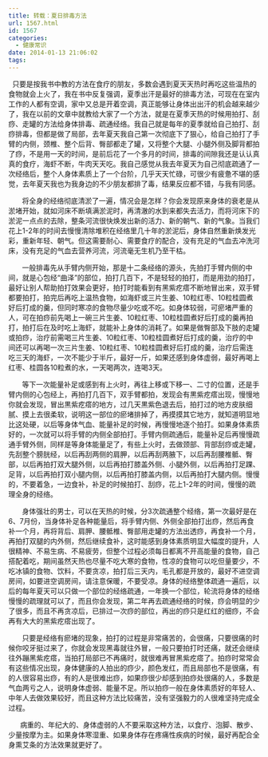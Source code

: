 ```yaml
---
title: 转载：夏日排毒方法
url: 1567.html
id: 1567
categories:
  - 健康常识
date: 2014-01-13 21:06:02
tags:
---
```


  只要是按我书中教的方法在食疗的朋友，多数会遇到夏天天热时再吃这些温热的食物就会上火了，我在书中反复强调，夏季出汗是最好的排毒方法，可现在在室内工作的人都有空调，家中又总是开着空调，真正能够让身体出出汗的机会越来越少了，我在以前的文章中就教给大家了一个方法，就是在夏季天热的时候用拍打、刮痧、走罐的方法给身体排毒、疏通经络。我自己就是每年的夏季就给自己拍打、刮痧排毒，但都是做了局部，去年夏天我自己第一次彻底下了狠心，给自己拍打了手臂的内侧，颈椎、整个后背、臀部都走了罐，又将整个大腿、小腿外侧及脚背都拍了痧，不是用一天的时间，是前后花了一个多月的时间，排毒的间隙我还是认认真真的食疗，海虾不断，牛肉天天吃。我自己感觉从我去年夏天为自己彻底疏通了一次经络后，整个人身体素质上了一个台阶，几乎天天忙碌，可很少有疲惫不堪的感觉，去年夏天我也为我身边的不少朋友都排了毒，结果反应都不错，与我有同感。

       将全身的经络彻底清淤了一遍，情况会是怎样？你会发现原来身体的衰老是从淤堵开始，就如河床不断填满淤泥时，再清澈的水到来都失去活力，而将河床下的淤泥一点点的去除，整条河流很快焕发出新的活力、新的朝气、新的气象。当我们花上1-2年的时间去慢慢清除堆积在经络里几十年的淤泥后，身体自然重新焕发光彩，重新年轻、朝气。但这需要耐心、需要食疗的配合，没有充足的气血去冲洗河床，没有充足的气血去营养河流，河流毫无生机乃至干枯。

       一般排毒先从手臂内侧开始，那是十二条经络的源头，先拍打手臂内侧的中间，就是心包经“曲泽”的部位，拍打几百下，不是轻轻的拍打，而是用劲的拍打，最好让别人帮助拍打效果会更好，拍打时能看到有黑紫疙瘩不断地冒出来，双手臂都要拍打，拍完后再吃上温热食物，如海虾或三片生姜、10粒红枣、10粒桂圆煮好后打成的羹，但同时寒凉的食物尽量少吃或不吃。如身体较弱，可瘀堵严重的人，可在拍痧前先喝上一碗三片生姜、10粒红枣、10粒桂圆煮好后打成的羹再拍打，拍打后在及时吃上海虾，就能补上身体的消耗了。如果是做臀部及下肢的走罐或拍痧，治疗前需喝三片生姜、10粒红枣、10粒桂圆煮好后打成的羹，治疗的中间还可以再喝一次三片生姜、10粒红枣、10粒桂圆煮好后打成的羹，治疗后需连吃三天的海虾，一次不能少于半斤，最好一斤，如果还感到身体虚弱，最好再喝上红枣、桂圆各10粒煮的水，一天喝两次，连喝3天。

       等下一次能量补足或感到有上火时，再往上移或下移一、二寸的位置，还是手臂内侧的心包经上，再拍打几百下，双手臂都拍，发现会有黒紫疙瘩出现，慢慢地你就会发现，冒出黒紫疙瘩的地方，过几天黒紫色退去后，拍打过的地方皮肤细腻、摸上去很柔软，说明这一部位的瘀堵排掉了，再摸摸其它地方，就知道明显地比这处硬，以后等身体气血、能量补足的时候，再慢慢地逐个拍打。如果身体素质好的，一次就可以将手臂的内侧全部拍打。手臂内侧疏通后，能量补足后再慢慢疏通手臂外侧，同样是等身体能量足了，有些上火时，去做颈部、背部刮痧或走罐，先刮整个膀胱经，以后再刮两侧的肩胛，以后再刮两腋下，以后再刮腰椎骶、臀部，以后再拍打双大腿外侧，以后再拍打膝盖外侧、小腿外侧，以后再拍打足踝、足背，以后再拍打双小腿内侧，以后再拍打膝盖内侧，以后再拍打大腿内侧。慢慢的，不要着急，一边食补，补足的时候拍打、刮痧，花上1-2年的时间，慢慢的疏理全身的经络。

       身体强壮的男士，可以在天热的时候，分3次疏通整个经络，第一次最好是在6、7月份，当身体补足各种能量后，将手臂内侧、外侧全部拍打出痧，然后再食补一个月，再将背后、肩胛、腰骶椎、臀部用走罐的方法出透痧，再食补一个月，再拍打双腿的内外侧，然后继续食补，这时能感到身体素质明显大幅度的提升，人很精神、不易生病、不易疲劳，但整个过程必须每日都离不开高能量的食物，自己搭配着吃，期间虽然天热也尽量不吃大寒的食物，性凉的食物可以吃但量要少，不吃冰镇的食物、饮料，不要贪凉，拍打后三天内，毛孔都是开放的，最好不进空调房间，如要进空调房间，请注意保暖，不要受凉。身体的经络整体疏通一遍后，以后的每年夏天可以只做一个部位的经络疏通，一年换一个部位，轮流将身体的经络慢慢的疏理就可以了，而且你会发现，第二年再去疏通经络的时候，痧会明显的少了很多，而且不再贪凉后，已排过一次痧的部位，再出的痧只是红红的细痧，不会再有大大的黑紫疙瘩出现了。

       只要是经络有瘀堵的现象，拍打的过程是非常痛苦的，会很痛，只要很痛的时候你咬牙挺过来了，你就会发现黑毒就往外冒，一般只要拍打时还痛，就还会继续往外蹦黑紫疙瘩，当拍打局部已不再痛时，就很难再冒黑紫疙瘩了。拍痧时常常会有这些情况出现，身体健康的人拍出的痧少，颜色发红，而且局部也不是很痛，有的人很容易出痧，有的人是很难出痧，如果痧很少却感到拍痧处很痛的人，多数是气血两亏之人，说明身体虚弱、能量不足。所以拍痧一般在身体素质好的年轻人、中年人去做效果较好，而且这种方法比较痛苦，没有坚强毅力的人很难坚持完成全过程。

      病重的、年纪大的、身体虚弱的人不要采取这种方法，以食疗、泡脚、散步、少量按摩为主。如果身体寒湿重、如果身体存在疼痛性疾病的时候，最好再配合全身熏艾条的方法效果就更好了。